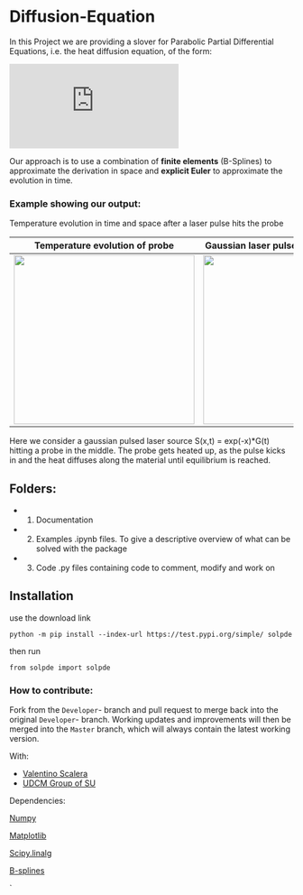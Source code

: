 # Diffusion-Equation
In this Project we are providing a slover for Parabolic Partial Differential Equations, i.e. the heat diffusion equation, of the form: 


 ![Diffusion equation](https://latex.codecogs.com/gif.latex?C%28%5Cvarphi%28x%2Ct%29%29%5Ccdot%5Crho%5Cfrac%7B%5Cpartial%5Cvarphi%28x%2Ct%29%7D%7B%5Cpartial%20t%7D%20%3D%20%5Cfrac%7B%5Cpartial%7D%7B%5Cpartial%20x%7D%5Cleft%28k%28%5Cvarphi%28x%2Ct%29%29%5Ccdot%5Cfrac%7B%5Cpartial%5Cvarphi%28x%2Ct%29%7D%7B%5Cpartial%20x%7D%5Cright%29%20&plus;S%28t%2Cx%29.)
 
 Our approach is to use a combination of **finite elements** (B-Splines) to approximate the derivation in space and **explicit Euler** to approximate the evolution in time.
 
 ### Example showing our output:
 Temperature evolution in time and space after a laser pulse hits the probe
 
  Temperature evolution of probe |  Gaussian laser pulse S(x,t) hitting probe
:-------------------------:|:-------------------------:
 <img src="https://media.giphy.com/media/7TudjuaMsW2HP2xQ9Y/giphy.gif" width="320" height="300" />  |  <img src="https://github.com/luksen99/Diffusion-Equation/blob/master/Images/LaserPulse.png" width="320" height="300" />
 
 Here we consider a gaussian pulsed laser source S(x,t) = exp(-x)*G(t) hitting a probe in the middle. The probe gets heated up, as the pulse kicks in and the heat diffuses along the material until equilibrium is reached.


 
 

## Folders:
* 1) Documentation 
      
      
* 2) Examples \.ipynb files. To give a descriptive overview  of what can be solved with the package

 
* 3) Code \.py files containing code to comment, modify and work on

     
## Installation

use the download link

`python -m pip install --index-url https://test.pypi.org/simple/ solpde`

then run 

`from solpde import solpde`


### How to contribute: 
Fork from the `Developer`- branch and pull request to merge back into the original `Developer`- branch. 
Working updates and improvements will then be merged into the `Master` branch, which will always contain the latest working version.



With: 
* [Valentino Scalera](https://github.com/VaSca92)
* [UDCM Group of SU](http://udcm.fysik.su.se/)

Dependencies:

[Numpy](http://www.numpy.org/)

[Matplotlib](https://matplotlib.org/)

[Scipy.linalg](https://www.scipy.org/)

[B-splines](https://github.com/johntfoster)


`


